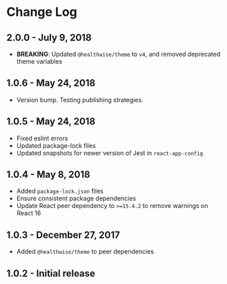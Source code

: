 # Change Log

## 2.0.0 - July 9, 2018

- **BREAKING**: Updated `@healthwise/theme` to `v4`, and removed deprecated theme variables

## 1.0.6 - May 24, 2018

- Version bump. Testing publishing strategies.

## 1.0.5 - May 24, 2018

- Fixed eslint errors
- Updated package-lock files
- Updated snapshots for newer version of Jest in `react-app-config`

## 1.0.4 - May 8, 2018

- Added `package-lock.json` files
- Ensure consistent package dependencies
- Update React peer dependency to `>=15.4.2` to remove warnings on React 16

## 1.0.3 - December 27, 2017

- Added `@healthwise/theme` to peer dependencies

## 1.0.2 - Initial release

